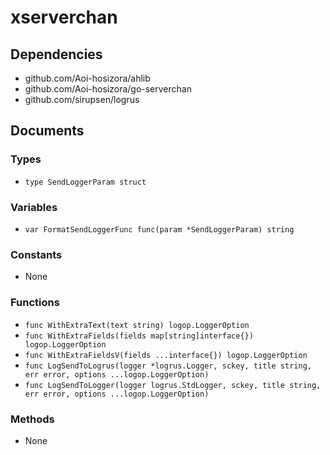 # xserverchan

## Dependencies

+ github.com/Aoi-hosizora/ahlib
+ github.com/Aoi-hosizora/go-serverchan
+ github.com/sirupsen/logrus

## Documents

### Types

+ `type SendLoggerParam struct`

### Variables

+ `var FormatSendLoggerFunc func(param *SendLoggerParam) string`

### Constants

+ None

### Functions

+ `func WithExtraText(text string) logop.LoggerOption`
+ `func WithExtraFields(fields map[string]interface{}) logop.LoggerOption`
+ `func WithExtraFieldsV(fields ...interface{}) logop.LoggerOption`
+ `func LogSendToLogrus(logger *logrus.Logger, sckey, title string, err error, options ...logop.LoggerOption)`
+ `func LogSendToLogger(logger logrus.StdLogger, sckey, title string, err error, options ...logop.LoggerOption)`

### Methods

+ None

